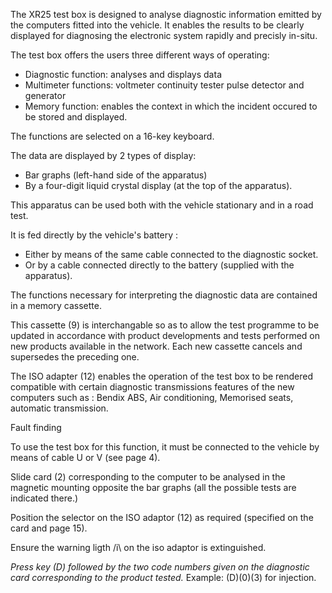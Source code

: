 The XR25 test box is designed to analyse diagnostic information emitted by the computers fitted into the vehicle.
It enables the results to be clearly displayed for diagnosing the electronic system rapidly and precisly in-situ.

The test box offers the users three different ways of operating:
  - Diagnostic function: analyses and displays data
  - Multimeter functions: voltmeter
                          continuity tester
                          pulse detector and generator
  - Memory function: enables the context in which the incident occured to be stored and displayed.
  
The functions are selected on a 16-key keyboard.
  
The data are displayed by 2 types of display:
  - Bar graphs (left-hand side of the apparatus)
  - By a four-digit liquid crystal display (at the top of the apparatus).
    
This apparatus can be used both with the vehicle stationary and in a road test.
  
It is fed directly by the vehicle's battery :
  - Either by means of the same cable connected to the diagnostic socket.
  - Or by a cable connected directly  to the battery (supplied with the apparatus).
    
The functions necessary for interpreting the diagnostic data are contained in a memory cassette.

This cassette (9) is interchangable so as to allow the test programme to be updated in accordance with product developments and tests 
performed on new products available in the network. Each new cassette cancels and supersedes the preceding one. 

The ISO adapter (12) enables the operation of the test box to be rendered compatible with certain diagnostic transmissions features of the 
new computers such as : Bendix ABS, Air conditioning, Memorised seats, automatic transmission.

<pictures and non relevant information>

Fault finding

To use the test box for this function, it must be connected to the vehicle by means of cable U or V (see page 4).

Slide card (2) corresponding to the computer to be analysed in the magnetic mounting opposite the bar graphs (all the possible tests are 
indicated there.)

Position the selector on the ISO adaptor (12) as required (specified on the card and page 15).

Ensure the warning ligth /i\ on the iso adaptor is extinguished.

*Press key (D) followed by the two code numbers given on the diagnostic card corresponding to the product tested.*
Example: (D)(0)(3) for injection.
